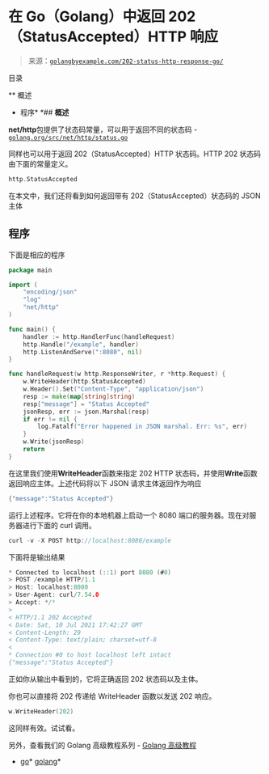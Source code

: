 <!--yml

分类：未分类

日期：2024-10-13 06:39:10

-->

# 在 Go（Golang）中返回 202（StatusAccepted）HTTP 响应

> 来源：[`golangbyexample.com/202-status-http-response-go/`](https://golangbyexample.com/202-status-http-response-go/)

目录

**   概述

+   程序*  *## **概述**

**net/http**包提供了状态码常量，可以用于返回不同的状态码 - [`golang.org/src/net/http/status.go`](https://golang.org/src/net/http/status.go)

同样也可以用于返回 202（StatusAccepted）HTTP 状态码。HTTP 202 状态码由下面的常量定义。

```go
http.StatusAccepted
```

在本文中，我们还将看到如何返回带有 202（StatusAccepted）状态码的 JSON 主体

## **程序**

下面是相应的程序

```go
package main

import (
	"encoding/json"
	"log"
	"net/http"
)

func main() {
	handler := http.HandlerFunc(handleRequest)
	http.Handle("/example", handler)
	http.ListenAndServe(":8080", nil)
}

func handleRequest(w http.ResponseWriter, r *http.Request) {
	w.WriteHeader(http.StatusAccepted)
	w.Header().Set("Content-Type", "application/json")
	resp := make(map[string]string)
	resp["message"] = "Status Accepted"
	jsonResp, err := json.Marshal(resp)
	if err != nil {
		log.Fatalf("Error happened in JSON marshal. Err: %s", err)
	}
	w.Write(jsonResp)
	return
}
```

在这里我们使用**WriteHeader**函数来指定 202 HTTP 状态码，并使用**Write**函数返回响应主体。上述代码将以下 JSON 请求主体返回作为响应

```go
{"message":"Status Accepted"}
```

运行上述程序。它将在你的本地机器上启动一个 8080 端口的服务器。现在对服务器进行下面的 curl 调用。

```go
curl -v -X POST http://localhost:8080/example
```

下面将是输出结果

```go
* Connected to localhost (::1) port 8080 (#0)
> POST /example HTTP/1.1
> Host: localhost:8080
> User-Agent: curl/7.54.0
> Accept: */*
> 
< HTTP/1.1 202 Accepted
< Date: Sat, 10 Jul 2021 17:42:27 GMT
< Content-Length: 29
< Content-Type: text/plain; charset=utf-8
< 
* Connection #0 to host localhost left intact
{"message":"Status Accepted"}
```

正如你从输出中看到的，它将正确返回 202 状态码以及主体。

你也可以直接将 202 传递给 WriteHeader 函数以发送 202 响应。

```go
w.WriteHeader(202)
```

这同样有效。试试看。

另外，查看我们的 Golang 高级教程系列 - [Golang 高级教程](https://golangbyexample.com/golang-comprehensive-tutorial/)

+   [go](https://golangbyexample.com/tag/go/)*   [golang](https://golangbyexample.com/tag/golang/)*
